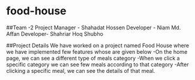 # food-house
##Team -2 
Project Manager - Shahadat Hossen
Developer - Niam Md. Affan 
Developer- Shahriar Hoq Shubho

##Project Details
We have worked on a project named Food House where we have implemented few features whose are given below
-On the home page, we can see a different type of meals category
-When we click a specific category we can see few meals according to that category
-After clicking a specific meal, we can see the details of that meal.
